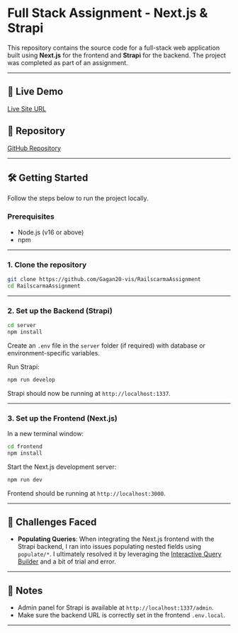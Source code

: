 # Full Stack Assignment - Next.js & Strapi

This repository contains the source code for a full-stack web application built using **Next.js** for the frontend and **Strapi** for the backend. The project was completed as part of an assignment.

---

## 🔗 Live Demo

[Live Site URL](https://your-live-site-url.com)

## 📂 Repository

[GitHub Repository](https://github.com/your-username/your-repo-name)

---

## 🛠️ Getting Started

Follow the steps below to run the project locally.

### Prerequisites

* Node.js (v16 or above)
* npm

---

### 1. Clone the repository

```bash
git clone https://github.com/Gagan20-vis/RailscarmaAssignment
cd RailscarmaAssignment
```

---

### 2. Set up the Backend (Strapi)

```bash
cd server
npm install
```

Create an `.env` file in the `server` folder (if required) with database or environment-specific variables.

Run Strapi:

```bash
npm run develop
```

Strapi should now be running at `http://localhost:1337`.

---

### 3. Set up the Frontend (Next.js)

In a new terminal window:

```bash
cd frontend
npm install
```

Start the Next.js development server:

```bash
npm run dev
```

Frontend should be running at `http://localhost:3000`.

---

## 🚧 Challenges Faced

* **Populating Queries**: When integrating the Next.js frontend with the Strapi backend, I ran into issues populating nested fields using `populate/*`. I ultimately resolved it by leveraging the [Interactive Query Builder](https://docs.strapi.io/cms/api/rest/interactive-query-builder) and a bit of trial and error.



---

## 📌 Notes

* Admin panel for Strapi is available at `http://localhost:1337/admin`.
* Make sure the backend URL is correctly set in the frontend `.env.local`.

---
